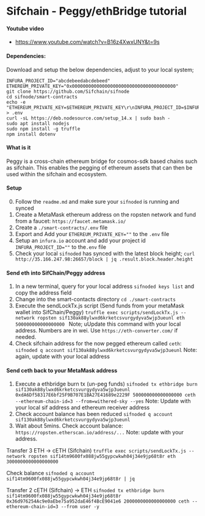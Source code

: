# Sifchain - Peggy/ethBridge tutorial  

#### Youtube video

* https://www.youtube.com/watch?v=B16z4XwxUNY&t=9s

#### Dependencies:

Download and setup the below dependencies, adjust to your local system;

```
INFURA_PROJECT_ID="abcdebeedabcdebeed"
ETHEREUM_PRIVATE_KEY="0x00000000000000000000000000000000000000"
git clone https://github.com/Sifchain/sifnode
cd sifnode/smart-contracts
echo -e "ETHEREUM_PRIVATE_KEY=$ETHEREUM_PRIVATE_KEY\r\nINFURA_PROJECT_ID=$INFURA_PROJECT_ID" > .env
curl -sL https://deb.nodesource.com/setup_14.x | sudo bash -
sudo apt install nodejs
sudo npm install -g truffle
npm install dotenv
```

#### What is it

Peggy is a cross-chain ethereum bridge for cosmos-sdk based chains such as sifchain. This enables the pegging of ethereum assets that can then be used within the sifchain and ecosystem. 
#### Setup 
0. Follow the `readme.md` and make sure your `sifnoded` is running and synced 
1. Create a MetaMask ethereum address on the ropsten network and fund from a faucet: `https://faucet.metamask.io/`
2. Create a `./smart-contracts/.env` file
3. Export and Add your `ETHEREUM_PRIVATE_KEY=""` to the `.env` file
4. Setup an `infura.io` account and add your project id `INFURA_PROJECT_ID=""` to the`.env` file 
4. Check your local `sifnoded` has synced with the latest block height; ` curl http://35.166.247.98:26657/block | jq .result.block.header.height
`
#### Send eth into SifChain/Peggy address 
1. In a new terminal, query for your local address `sifnoded keys list` and copy the address field
2. Change into the smart-contacts directory `cd ./smart-contracts` 
3. Execute the sendLockTx.js script (Send funds from your metaMask wallet into SifChain/Peggy) `truffle exec scripts/sendLockTx.js --network ropsten sif130ak88ylwxd6krketcsvurgydyva5wjp3ueunl eth 500000000000000000
` Note; uUpdate this command with your local address. Numbers are in wei. Use `https://eth-converter.com/` if needed. 
4. Check sifchain address for the now pegged ethereum called `ceth`:  ` sifnoded q account sif130ak88ylwxd6krketcsvurgydyva5wjp3ueunl`  Note: again, update with your local address
#### Send ceth back to your MetaMask address
1. Execute a ethbridge burn tx (un-peg funds) `sifnoded tx ethbridge burn sif130ak88ylwxd6krketcsvurgydyva5wjp3ueunl 0xdA6Df58317E6bf25F9B707E1BA27E41689e2229F 500000000000000000 ceth --ethereum-chain-id=3 --from=withered-sky --yes` Note: Update with your local sif address and ethereum receiver address
2. Check account balance has been reduced `sifnoded q account sif130ak88ylwxd6krketcsvurgydyva5wjp3ueunl`
3. Wait about 5mins. Check account balance: `https://ropsten.etherscan.io/address/...` Note: update with your address.

Transfer 3 ETH -> cETH (Sifchain)
`truffle exec scripts/sendLockTx.js --network ropsten sif14tm9600fx088jw55gypcwkwh04j34e9jp68t8r eth 3000000000000000000`

Check balance
`sifnoded q account sif14tm9600fx088jw55gypcwkwh04j34e9jp68t8r | jq`

Transfer 2 cETH (Sifchain) -> ETH
`sifnoded tx ethbridge burn sif14tm9600fx088jw55gypcwkwh04j34e9jp68t8r 0x36d976254Ac9e0aEbe75a952daE46f4BcE9041e6 2000000000000000000 ceth --ethereum-chain-id=3 --from user -y`



